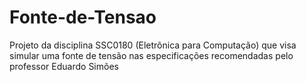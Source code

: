# Fonte-de-Tensao
Projeto da disciplina SSC0180 (Eletrônica para Computação) que visa simular uma fonte de tensão nas especificações recomendadas pelo professor Eduardo Simões
